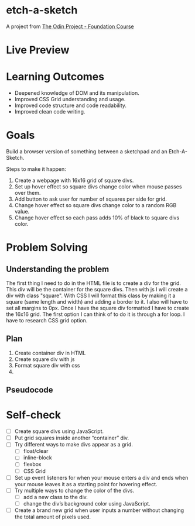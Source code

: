 # etch-a-sketch
A project from [The Odin Project - Foundation Course](https://www.theodinproject.com/courses/foundations/lessons/etch-a-sketch-project)

# Live Preview

# Learning Outcomes
  - Deepened knowledge of DOM and its manipulation.
  - Improved CSS Grid understanding and usage.
  - Improved code structure and code readability.
  - Improved clean code writing.

# Goals
Build a browser version of something between a sketchpad and an Etch-A-Sketch.

Steps to make it happen:
  1. Create a webpage with 16x16 grid of square divs.
  2. Set up hover effect so square divs change color when mouse passes over them.
  3. Add button to ask user for number of squares per side for grid.
  4. Change hover effect so square divs change color to a random RGB value.
  5. Change hover effect so each pass adds 10% of black to square divs color.

# Problem Solving
## Understanding the problem
The first thing I need to do in the HTML file is to create a div for the grid. This div will be the container for the square divs. 
Then with js I will create a div with class "square". 
With CSS I will format this class by making it a square (same length and width) and adding a border to it. I also will have to set all margins to 0px. 
Once I have the square div formatted I have to create the 16x16 grid. 
The first option I can think of to do it is through a for loop.
I have to research CSS grid option.

## Plan
  1. Create container div in HTML
  2. Create square div with js
  3. Format square div with css
  4. 

## Pseudocode


# Self-check
- [ ] Create square divs using JavaScript.
- [ ] Put grid squares inside another “container” div.
- [ ] Try different ways to make divs appear as a grid.
    - [ ] float/clear
    - [ ] inline-block
    - [ ] flexbox
    - [ ] CSS Grid
- [ ] Set up event listeners for when your mouse enters a div and ends when your mouse leaves it as a starting point for hovering effect.
- [ ] Try multiple ways to change the color of the divs.
    - [ ] add a new class to the div.
    - [ ] change the div’s background color using JavaScript.
- [ ] Create a brand new grid when user inputs a number without changing the total amount of pixels used.